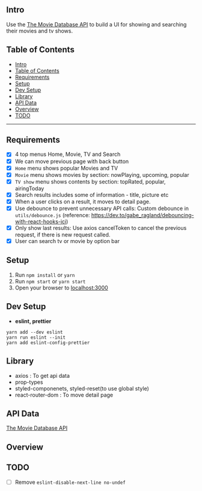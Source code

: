 ## Intro

Use the [The Movie Database API](https://developers.themoviedb.org/3/getting-started/introduction) to build a UI for showing and searching their movies and tv shows.

## Table of Contents

- [Intro](#intro)
- [Table of Contents](#table-of-contents)
- [Requirements](#requirements)
- [Setup](#setup)
- [Dev Setup](#dev-setup)
- [Library](#library)
- [API Data](#api-data)
- [Overview](#overview)
- [TODO](#todo)

---

## Requirements

- [x] 4 top menus Home, Movie, TV and Search
- [x] We can move previous page with back button
- [x] `Home` menu shows popular Movies and TV
- [x] `Movie` menu shows movies by section: nowPlaying, upcoming, popular
- [x] `TV show` menu shows contents by section: topRated, popular, airingToday
- [x] Search results includes some of information - title, picture etc
- [x] When a user clicks on a result, it moves to detail page.
- [x] Use debounce to prevent unnecessary API calls: Custom debounce in `utils/debounce.js` (reference: https://dev.to/gabe_ragland/debouncing-with-react-hooks-jci)
- [x] Only show last results: Use axios cancelToken to cancel the previous request, if there is new request called.
- [x] User can search tv or movie by option bar

## Setup

1. Run `npm install` or `yarn`
2. Run `npm start` or `yarn start`
3. Open your browser to [localhost:3000](http://localhost:3000)

## Dev Setup

- **eslint, prettier**

```
yarn add --dev eslint
yarn run eslint --init
yarn add eslint-config-prettier
```

## Library

- axios : To get api data
- prop-types
- styled-componenets, styled-reset(to use global style)
- react-router-dom : To move detail page

## API Data

[The Movie Database API](https://developers.themoviedb.org/3/getting-started/introduction)

## Overview

## TODO

- [ ] Remove `eslint-disable-next-line no-undef`
